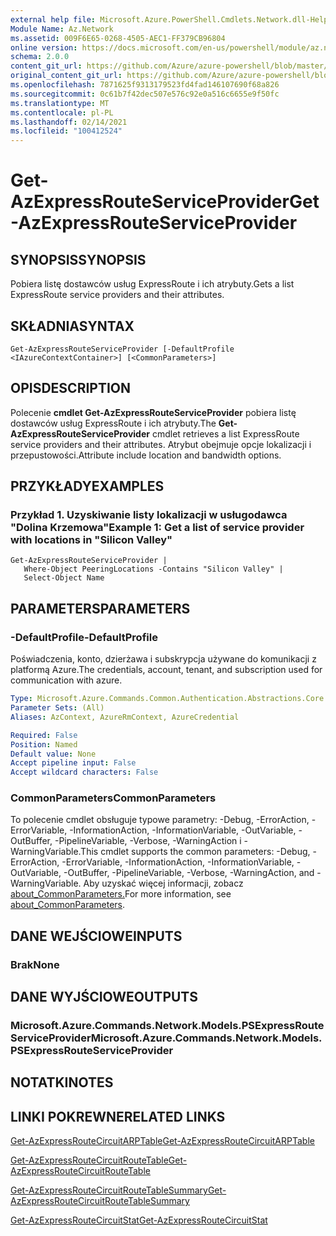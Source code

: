 ```yaml
---
external help file: Microsoft.Azure.PowerShell.Cmdlets.Network.dll-Help.xml
Module Name: Az.Network
ms.assetid: 009F6E65-0268-4505-AEC1-FF379CB96804
online version: https://docs.microsoft.com/en-us/powershell/module/az.network/get-azexpressrouteserviceprovider
schema: 2.0.0
content_git_url: https://github.com/Azure/azure-powershell/blob/master/src/Network/Network/help/Get-AzExpressRouteServiceProvider.md
original_content_git_url: https://github.com/Azure/azure-powershell/blob/master/src/Network/Network/help/Get-AzExpressRouteServiceProvider.md
ms.openlocfilehash: 7871625f9313179523fd4fad146107690f68a826
ms.sourcegitcommit: 0c61b7f42dec507e576c92e0a516c6655e9f50fc
ms.translationtype: MT
ms.contentlocale: pl-PL
ms.lasthandoff: 02/14/2021
ms.locfileid: "100412524"
---
```

# <span data-ttu-id="c95d4-101">Get-AzExpressRouteServiceProvider</span><span class="sxs-lookup"><span data-stu-id="c95d4-101">Get-AzExpressRouteServiceProvider</span></span>

## <span data-ttu-id="c95d4-102">SYNOPSIS</span><span class="sxs-lookup"><span data-stu-id="c95d4-102">SYNOPSIS</span></span>
<span data-ttu-id="c95d4-103">Pobiera listę dostawców usług ExpressRoute i ich atrybuty.</span><span class="sxs-lookup"><span data-stu-id="c95d4-103">Gets a list ExpressRoute service providers and their attributes.</span></span>

## <span data-ttu-id="c95d4-104">SKŁADNIA</span><span class="sxs-lookup"><span data-stu-id="c95d4-104">SYNTAX</span></span>

```
Get-AzExpressRouteServiceProvider [-DefaultProfile <IAzureContextContainer>] [<CommonParameters>]
```

## <span data-ttu-id="c95d4-105">OPIS</span><span class="sxs-lookup"><span data-stu-id="c95d4-105">DESCRIPTION</span></span>
<span data-ttu-id="c95d4-106">Polecenie **cmdlet Get-AzExpressRouteServiceProvider** pobiera listę dostawców usług ExpressRoute i ich atrybuty.</span><span class="sxs-lookup"><span data-stu-id="c95d4-106">The **Get-AzExpressRouteServiceProvider** cmdlet retrieves a list ExpressRoute service providers and their attributes.</span></span> <span data-ttu-id="c95d4-107">Atrybut obejmuje opcje lokalizacji i przepustowości.</span><span class="sxs-lookup"><span data-stu-id="c95d4-107">Attribute include location and bandwidth options.</span></span>

## <span data-ttu-id="c95d4-108">PRZYKŁADY</span><span class="sxs-lookup"><span data-stu-id="c95d4-108">EXAMPLES</span></span>

### <span data-ttu-id="c95d4-109">Przykład 1. Uzyskiwanie listy lokalizacji w usługodawca "Dolina Krzemowa"</span><span class="sxs-lookup"><span data-stu-id="c95d4-109">Example 1: Get a list of service provider with locations in "Silicon Valley"</span></span>
```
Get-AzExpressRouteServiceProvider |
   Where-Object PeeringLocations -Contains "Silicon Valley" |
   Select-Object Name
```

## <span data-ttu-id="c95d4-110">PARAMETERS</span><span class="sxs-lookup"><span data-stu-id="c95d4-110">PARAMETERS</span></span>

### <span data-ttu-id="c95d4-111">-DefaultProfile</span><span class="sxs-lookup"><span data-stu-id="c95d4-111">-DefaultProfile</span></span>
<span data-ttu-id="c95d4-112">Poświadczenia, konto, dzierżawa i subskrypcja używane do komunikacji z platformą Azure.</span><span class="sxs-lookup"><span data-stu-id="c95d4-112">The credentials, account, tenant, and subscription used for communication with azure.</span></span>

```yaml
Type: Microsoft.Azure.Commands.Common.Authentication.Abstractions.Core.IAzureContextContainer
Parameter Sets: (All)
Aliases: AzContext, AzureRmContext, AzureCredential

Required: False
Position: Named
Default value: None
Accept pipeline input: False
Accept wildcard characters: False
```

### <span data-ttu-id="c95d4-113">CommonParameters</span><span class="sxs-lookup"><span data-stu-id="c95d4-113">CommonParameters</span></span>
<span data-ttu-id="c95d4-114">To polecenie cmdlet obsługuje typowe parametry: -Debug, -ErrorAction, -ErrorVariable, -InformationAction, -InformationVariable, -OutVariable, -OutBuffer, -PipelineVariable, -Verbose, -WarningAction i -WarningVariable.</span><span class="sxs-lookup"><span data-stu-id="c95d4-114">This cmdlet supports the common parameters: -Debug, -ErrorAction, -ErrorVariable, -InformationAction, -InformationVariable, -OutVariable, -OutBuffer, -PipelineVariable, -Verbose, -WarningAction, and -WarningVariable.</span></span> <span data-ttu-id="c95d4-115">Aby uzyskać więcej informacji, zobacz [about_CommonParameters.](http://go.microsoft.com/fwlink/?LinkID=113216)</span><span class="sxs-lookup"><span data-stu-id="c95d4-115">For more information, see [about_CommonParameters](http://go.microsoft.com/fwlink/?LinkID=113216).</span></span>

## <span data-ttu-id="c95d4-116">DANE WEJŚCIOWE</span><span class="sxs-lookup"><span data-stu-id="c95d4-116">INPUTS</span></span>

### <span data-ttu-id="c95d4-117">Brak</span><span class="sxs-lookup"><span data-stu-id="c95d4-117">None</span></span>

## <span data-ttu-id="c95d4-118">DANE WYJŚCIOWE</span><span class="sxs-lookup"><span data-stu-id="c95d4-118">OUTPUTS</span></span>

### <span data-ttu-id="c95d4-119">Microsoft.Azure.Commands.Network.Models.PSExpressRouteServiceProvider</span><span class="sxs-lookup"><span data-stu-id="c95d4-119">Microsoft.Azure.Commands.Network.Models.PSExpressRouteServiceProvider</span></span>

## <span data-ttu-id="c95d4-120">NOTATKI</span><span class="sxs-lookup"><span data-stu-id="c95d4-120">NOTES</span></span>

## <span data-ttu-id="c95d4-121">LINKI POKREWNE</span><span class="sxs-lookup"><span data-stu-id="c95d4-121">RELATED LINKS</span></span>

[<span data-ttu-id="c95d4-122">Get-AzExpressRouteCircuitARPTable</span><span class="sxs-lookup"><span data-stu-id="c95d4-122">Get-AzExpressRouteCircuitARPTable</span></span>](Get-AzExpressRouteCircuitARPTable.md)

[<span data-ttu-id="c95d4-123">Get-AzExpressRouteCircuitRouteTable</span><span class="sxs-lookup"><span data-stu-id="c95d4-123">Get-AzExpressRouteCircuitRouteTable</span></span>](Get-AzExpressRouteCircuitRouteTable.md)

[<span data-ttu-id="c95d4-124">Get-AzExpressRouteCircuitRouteTableSummary</span><span class="sxs-lookup"><span data-stu-id="c95d4-124">Get-AzExpressRouteCircuitRouteTableSummary</span></span>](Get-AzExpressRouteCircuitRouteTableSummary.md)

[<span data-ttu-id="c95d4-125">Get-AzExpressRouteCircuitStat</span><span class="sxs-lookup"><span data-stu-id="c95d4-125">Get-AzExpressRouteCircuitStat</span></span>](Get-AzExpressRouteCircuitStat.md)
